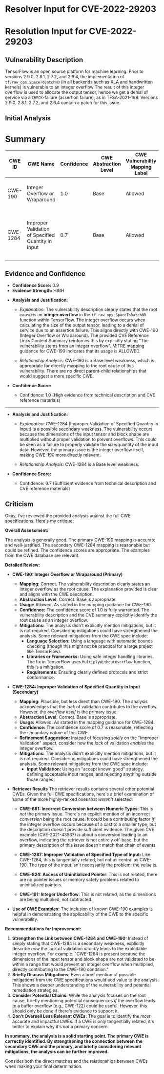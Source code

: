 # Resolver Input for CVE-2022-29203

# Resolution Input for CVE-2022-29203

## Vulnerability Description
TensorFlow is an open source platform for machine learning. Prior to versions 2.9.0, 2.8.1, 2.7.2, and 2.6.4, the implementation of `tf.raw_ops.SpaceToBatchND` (in all backends such as XLA and handwritten kernels) is vulnerable to an integer overflow The result of this integer overflow is used to allocate the output tensor, hence we get a denial of service via a `CHECK`-failure (assertion failure), as in TFSA-2021-198. Versions 2.9.0, 2.8.1, 2.7.2, and 2.6.4 contain a patch for this issue.

## Initial Analysis
# Summary
| CWE ID  | CWE Name | Confidence | CWE Abstraction Level | CWE Vulnerability Mapping Label | CWE-Vulnerability Mapping Notes |
|---|---|---|---|---|---|
| CWE-190 | Integer Overflow or Wraparound | 1.0 | Base | Allowed | Primary CWE. The vulnerability stems from an integer overflow in the implementation of `tf.raw_ops.SpaceToBatchND`. |
| CWE-1284 | Improper Validation of Specified Quantity in Input | 0.7 | Base | Allowed | Secondary Candidate. The product receives input that is expected to specify a quantity (such as size or length), but it does not validate or incorrectly validates that the quantity has the required properties. |

## Evidence and Confidence

*   **Confidence Score:** 0.9
*   **Evidence Strength:** HIGH

- **Analysis and Justification:**  
  - *Explanation:* The vulnerability description clearly states that the root cause is an **integer overflow** in the `tf.raw_ops.SpaceToBatchND` function within TensorFlow. The integer overflow occurs when calculating the size of the output tensor, leading to a denial of service due to an assertion failure. This aligns directly with CWE-190 (Integer Overflow or Wraparound). The provided CVE Reference Links Content Summary reinforces this by explicitly stating "The vulnerability stems from an integer overflow". MITRE mapping guidance for CWE-190 indicates that its usage is ALLOWED.
  
  - *Relationship Analysis:* CWE-190 is a Base level weakness, which is appropriate for directly mapping to the root cause of this vulnerability. There are no direct parent-child relationships that would suggest a more specific CWE.

- **Confidence Score:**  
  - Confidence: 1.0 (High evidence from technical description and CVE reference materials)

---
- **Analysis and Justification:**  
  - *Explanation:* CWE-1284 (Improper Validation of Specified Quantity in Input) is a possible secondary weakness. The vulnerability occurs because the dimensions of the input tensor and block shape are multiplied without proper validation to prevent overflows. This could be seen as a failure to properly validate the size/quantity of the input data. However, the primary issue is the integer overflow itself, making CWE-190 more directly relevant.
  
  - *Relationship Analysis:* CWE-1284 is a Base level weakness.

- **Confidence Score:**  
  - Confidence: 0.7 (Sufficient evidence from technical description and CVE reference materials)

## Criticism
Okay, I've reviewed the provided analysis against the full CWE specifications. Here's my critique:

**Overall Assessment:**

The analysis is generally good. The primary CWE-190 mapping is accurate and well-justified. The secondary CWE-1284 mapping is reasonable but could be refined. The confidence scores are appropriate. The examples from the CWE database are relevant.

**Detailed Review:**

*   **CWE-190: Integer Overflow or Wraparound (Primary)**

    *   **Mapping:** Correct. The vulnerability description clearly states an integer overflow as the root cause. The explanation provided is clear and aligns with the CWE description.
    *   **Abstraction Level:** Correct. Base is appropriate.
    *   **Usage:** Allowed. As stated in the mapping guidance for CWE-190.
    *   **Confidence:** The confidence score of 1.0 is fully warranted. The vulnerability description and the CVE summary explicitly identify the root cause as an integer overflow.
    *   **Mitigations:** The analysis didn't explicitly mention mitigations, but it is not required. Considering mitigations could have strengthened the analysis. Some relevant mitigations from the CWE spec include:
        *   **Language Selection:** Using a language with automatic bounds checking (though this might not be practical for a large project like TensorFlow).
        *   **Libraries or Frameworks:** Using safe integer handling libraries.  The fix in TensorFlow uses `MultiplyWithoutOverflow` function, this is a mitigation.
        *   **Requirements:** Ensuring clearly defined protocols and strict conformance.

*   **CWE-1284: Improper Validation of Specified Quantity in Input (Secondary)**

    *   **Mapping:** Plausible, but less direct than CWE-190. The analysis acknowledges that the *lack* of validation contributes to the overflow. However, the *overflow itself* is the primary issue.
    *   **Abstraction Level:** Correct. Base is appropriate.
    *   **Usage:** Allowed. As stated in the mapping guidance for CWE-1284.
    *   **Confidence:** The confidence score of 0.7 is reasonable, reflecting the secondary nature of this CWE.
    *   **Refinement Suggestion:** Instead of focusing *solely* on the "Improper Validation" aspect, consider how the *lack* of validation *enables* the integer overflow.
    *   **Mitigations:** The analysis didn't explicitly mention mitigations, but it is not required. Considering mitigations could have strengthened the analysis. Some relevant mitigations from the CWE spec include:
        *   **Input Validation:** Using an "accept known good" strategy, defining acceptable input ranges, and rejecting anything outside those ranges.

*   **Retriever Results**
    The retriever results contains several other potential CWEs. Given the full CWE specifications, here's a brief examination of some of the more highly-ranked ones that *weren't* selected:

    *   **CWE-681: Incorrect Conversion between Numeric Types**:  This is *not* the primary issue. There's no explicit mention of an incorrect *conversion* being the root cause. It *could* be a contributing factor *if* the integer overflow occurs because of a cast to a smaller type, but the description doesn't provide sufficient evidence.  The given CVE example (CVE-2021-43537) *is* about a conversion leading to an overflow, indicating the retriever is not entirely off-base, but the primary description of this issue doesn't match that chain of events.

    *   **CWE-1287: Improper Validation of Specified Type of Input:** Like CWE-1284, this is tangentially related, but not as central as CWE-190.  The *type* of the input isn't necessarily the problem; the *value* is.

    *   **CWE-824: Access of Uninitialized Pointer**: This is not related, there are no pointer issues or memory safety problems related to uninitialized pointers.

    *  **CWE-191: Integer Underflow**: This is not related, as the dimensions are being multiplied, not subtracted.

*   **Use of CWE Examples:** The inclusion of known CWE-190 examples is helpful in demonstrating the applicability of the CWE to the specific vulnerability.

**Recommendations for Improvement:**

1.  **Strengthen the Link between CWE-1284 and CWE-190:**  Instead of simply stating that CWE-1284 is a secondary weakness, explicitly describe *how* the lack of validation *directly* leads to the exploitable integer overflow.  For example: "CWE-1284 is present because the dimensions of the input tensor and block shape are not validated to be within a range that would prevent an integer overflow when multiplied, directly contributing to the CWE-190 condition."
2.  **Briefly Discuss Mitigations:** Even a brief mention of possible mitigations from the CWE specifications would add value to the analysis. This shows a deeper understanding of the vulnerability and potential remediation strategies.
3.  **Consider Potential Chains:** While the analysis focuses on the root cause, briefly mentioning potential consequences *if* the overflow leads to a buffer overflow (e.g., CWE-122) could be useful. However, this should only be done if there's evidence to support it.
4.  **Don't Oversell Less Relevant CWEs:** The goal is to identify the *most* accurate and impactful CWEs. If a CWE is only tangentially related, it's better to explain why it's *not* a primary concern.

**In summary, the analysis is a solid starting point. The primary CWE is correctly identified.  By strengthening the connection between the secondary CWE and the primary, and briefly considering relevant mitigations, the analysis can be further improved.**

Consider both the direct matches and the relationships between CWEs
when making your final determination.
        